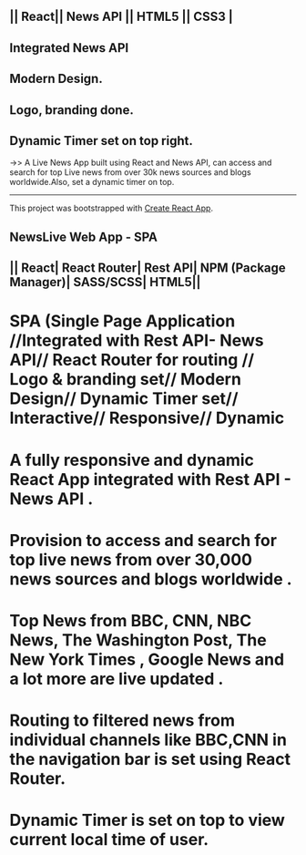 ## || React|| News API || HTML5 || CSS3 |

## Integrated News API 

## Modern Design.

## Logo, branding done.

## Dynamic Timer set on top right.

->> A Live News App built using React and News API, can access and search for top Live news from over 30k news sources and blogs worldwide.Also, set a dynamic timer on top.


--------------------------------------------------------------------------------------------------------------

This project was bootstrapped with [Create React App](https://github.com/facebook/create-react-app).

## NewsLive Web App - SPA 
## || React| React Router| Rest API| NPM (Package Manager)| SASS/SCSS| HTML5||
	 							
# SPA (Single Page Application //Integrated with Rest API- News API// React Router for routing // Logo & branding set// Modern Design// Dynamic Timer set// Interactive// Responsive// Dynamic


# A fully responsive and dynamic React App integrated with Rest API - News API .
# Provision to access  and  search for top live news from over 30,000 news sources and blogs worldwide .
# Top News from BBC, CNN, NBC News, The Washington Post, The New York Times , Google News and a lot more are live updated .
# Routing to filtered news from individual channels like BBC,CNN in the navigation bar is set using React Router.
# Dynamic Timer is set on top to view current local time of user.
